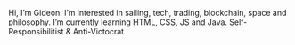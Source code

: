 Hi, I’m Gideon. I’m interested in sailing, tech, trading, blockchain, space and philosophy.
I’m currently learning HTML, CSS, JS and Java.
Self-Responsibilitist & Anti-Victocrat

<!---
GiDevEon/GiDevEon is a ✨ special ✨ repository because its `README.md` (this file) appears on your GitHub profile.
You can click the Preview link to take a look at your changes.
--->
